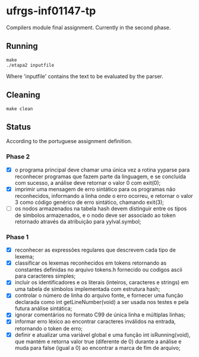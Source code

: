 # ufrgs-inf01147-tp
Compilers module final assignment. Currently in the second phase.

## Running
```
make
./etapa2 inputfile
```
Where 'inputfile' contains the text to be evaluated by the parser.

## Cleaning
```
make clean
```

## Status
According to the portuguese assignment definition.

### Phase 2
- [x] o programa principal deve chamar uma única vez a rotina yyparse para reconhecer
programas que fazem parte da linguagem, e se concluída com sucesso, a análise deve
retornar o valor 0 com exit(0);
- [x] imprimir uma mensagem de erro sintático para os programas não reconhecidos,
informando a linha onde o erro ocorreu, e retornar o valor 3 como código genérico de
erro sintático, chamando exit(3);
- [ ] os nodos armazenados na tabela hash devem distinguir entre os tipos de símbolos
armazenados, e o nodo deve ser associado ao token retornado através da atribuição
para yylval.symbol;

### Phase 1
- [x] reconhecer as expressões regulares que descrevem cada tipo de lexema;
- [x] classificar os lexemas reconhecidos em tokens retornando as constantes definidas no
arquivo tokens.h fornecido ou codigos ascii para caracteres simples;
- [x] incluir os identificadores e os literais (inteiros, caracteres e strings) em uma tabela de
símbolos implementada com estrutura hash;
- [x] controlar o número de linha do arquivo fonte, e fornecer uma função declarada como
int getLineNumber(void) a ser usada nos testes e pela futura análise sintática;
- [x] ignorar comentários no formato C99 de única linha e múltiplas linhas;
- [x] informar erro léxico ao encontrar caracteres inválidos na entrada, retornando o token
de erro;
- [x] definir e atualizar uma variável global e uma função int isRunning(void), que
mantém e retorna valor true (diferente de 0) durante a análise e muda para false (igual
a 0) ao encontrar a marca de fim de arquivo;
